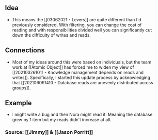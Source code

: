 ## Idea
- This means the [[03062021 - Levers]] are quite different than I'd previously considered. With filtering, you can change the cost of reading and with responsibilities divided well you can significantly cut down the difficulty of writes and reads. 


## Connections
- Most of my ideas around this were based on individuals, but the team work at [[Atomic Object]] has forced me to widen my view of [[202103261011 - Knowledge management depends on reads and writes]]. Specifically, I started this update process by acknowledging that [[202106091410 - Database reads are unevenly distributed across groups]]. 
## Example
- I might write a bug and then Nora might read it. Meaning the database grew by 1 item but my reads didn't increase at all. 

### Source: [[Jimmy]] & [[Jason Porritt]]